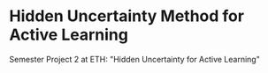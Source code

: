 # Hidden Uncertainty Method for Active Learning
Semester Project 2 at ETH: "Hidden Uncertainty for Active Learning"
